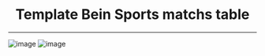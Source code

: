 <h1 align="center">Template Bein Sports matchs table</h1>
<hr/>

![image](https://user-images.githubusercontent.com/78105136/198853448-2d636321-13a9-4530-9ffc-1bb99f0b0eb0.png)
![image](https://user-images.githubusercontent.com/78105136/198853464-563b313d-a2ea-4721-b21a-930a058b8c4d.png)